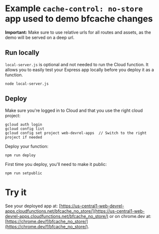 # Example `cache-control: no-store` app used to demo bfcache changes

**Important:** Make sure to use relative urls for all routes and assets,
as the demo will be served on a deep url.

## Run locally

`local-server.js` is optional and not needed to run the Cloud function.
It allows you to easily test your Express app locally before you deploy it
as a function.

```
node local-server.js
```

## Deploy

Make sure you're logged in to Cloud and that you use the right cloud project:

```
gcloud auth login
gcloud config list
gcloud config set project web-devrel-apps  // Switch to the right project if needed
```

Deploy your function:

```
npm run deploy
```

First time you deploy, you'll need to make it public:

```
npm run setpublic
```

# Try it

See your deployed app at:
[https://us-central1-web-devrel-apps.cloudfunctions.net/bfcache_no_store/](https://us-central1-web-devrel-apps.cloudfunctions.net/bfcache_no_store/)
or on chrome.dev at:
[https://chrome.dev/f/bfcache_no_store/](https://chrome.dev/f/bfcache_no_store/).

